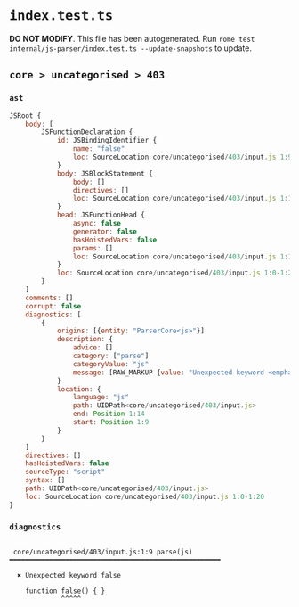 # `index.test.ts`

**DO NOT MODIFY**. This file has been autogenerated. Run `rome test internal/js-parser/index.test.ts --update-snapshots` to update.

## `core > uncategorised > 403`

### `ast`

```javascript
JSRoot {
	body: [
		JSFunctionDeclaration {
			id: JSBindingIdentifier {
				name: "false"
				loc: SourceLocation core/uncategorised/403/input.js 1:9-1:14 (false)
			}
			body: JSBlockStatement {
				body: []
				directives: []
				loc: SourceLocation core/uncategorised/403/input.js 1:17-1:20
			}
			head: JSFunctionHead {
				async: false
				generator: false
				hasHoistedVars: false
				params: []
				loc: SourceLocation core/uncategorised/403/input.js 1:14-1:16
			}
			loc: SourceLocation core/uncategorised/403/input.js 1:0-1:20
		}
	]
	comments: []
	corrupt: false
	diagnostics: [
		{
			origins: [{entity: "ParserCore<js>"}]
			description: {
				advice: []
				category: ["parse"]
				categoryValue: "js"
				message: [RAW_MARKUP {value: "Unexpected keyword <emphasis>"}, "false", RAW_MARKUP {value: "</emphasis>"}]
			}
			location: {
				language: "js"
				path: UIDPath<core/uncategorised/403/input.js>
				end: Position 1:14
				start: Position 1:9
			}
		}
	]
	directives: []
	hasHoistedVars: false
	sourceType: "script"
	syntax: []
	path: UIDPath<core/uncategorised/403/input.js>
	loc: SourceLocation core/uncategorised/403/input.js 1:0-1:20
}
```

### `diagnostics`

```

 core/uncategorised/403/input.js:1:9 parse(js) ━━━━━━━━━━━━━━━━━━━━━━━━━━━━━━━━━━━━━━━━━━━━━━━━━━━━━

  ✖ Unexpected keyword false

    function false() { }
             ^^^^^


```
